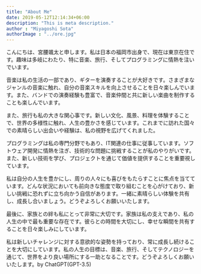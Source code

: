 ```yaml
---
title: "About Me"
date: 2019-05-12T12:14:34+06:00
description: "This is meta description."
author : "Miyagoshi Sota"
authorImage : "../ore.jpg"
---
```


こんにちは、宮腰颯太と申します。私は日本の福岡市出身で、現在は東京在住です。趣味は多岐にわたり、特に音楽、旅行、そしてプログラミングに情熱を注いでいます。

音楽は私の生活の一部であり、ギターを演奏することが大好きです。さまざまなジャンルの音楽に触れ、自分の音楽スキルを向上させることを日々楽しんでいます。また、バンドでの演奏経験も豊富で、音楽仲間と共に新しい楽曲を制作することも楽しんでいます。

また、旅行も私の大きな関心事です。新しい文化、風景、料理を体験することで、世界の多様性に触れ、人生の豊かさを感じています。これまでに訪れた国々での素晴らしい出会いや経験は、私の視野を広げてくれました。

プログラミングは私の専門分野でもあり、IT関連の仕事に従事しています。ソフトウェア開発に情熱を注ぎ、技術的な問題に挑戦することが私のやりがいです。また、新しい技術を学び、プロジェクトを通じて価値を提供することを重要視しています。

私は自分の人生を豊かにし、周りの人々にも喜びをもたらすことに焦点を当てています。どんな状況においても前向きな態度で取り組むことを心がけており、新しい挑戦に恐れずに立ち向かう自信があります。一緒に素晴らしい体験を共有し、成長し合いましょう。どうぞよろしくお願いいたします。

最後に、家族との絆も私にとって非常に大切です。家族は私の支えであり、私の人生の中で最も重要な存在です。彼らとの時間を大切にし、幸せな瞬間を共有することを日々楽しみにしています。

私は新しいチャレンジに対する意欲的な姿勢を持っており、常に成長し続けることを大切にしています。私の人生の目標は、音楽、旅行、そしてテクノロジーを通じて、世界をより良い場所にする一助となることです。どうぞよろしくお願いいたします。by ChatGPT(GPT-3.5)